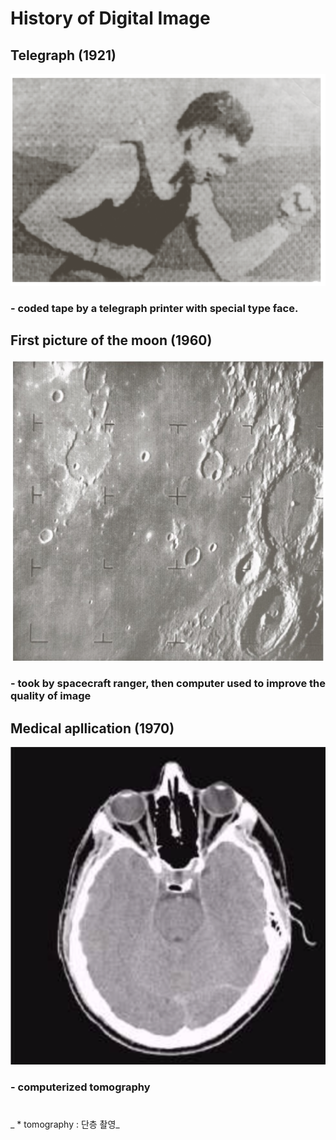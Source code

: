 # History of Digital Image

## Telegraph (1921)

![history](./images/Picture3.png)

### - coded tape by a telegraph printer with special type face.

## First picture of the moon (1960)

![history](./images/Picture4.png)

### - took by spacecraft ranger, then computer used to improve the quality of image

## Medical apllication (1970)

![history](./images/Picture5.png)

### - computerized tomography

#

_ \* tomography : 단층 촬영_
